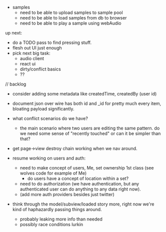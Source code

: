 - samples
  - need to be able to upload samples to sample pool
  - need to be able to load samples from db to browser
  - need to be able to play a sample using webAudio

up next:
- do a TODO pass to find pressing stuff.
- flesh out UI just enough
- pick next big task:
  - audio client
  - react ui
  - dirty/conflict basics
  - ??

// backlog

- consider adding some metadata like createdTime, createdBy (user id)

- document json over wire has both id and _id for pretty much every item, bloating payload significantly.

- what conflict scenarios do we have?
  - the main scenario where two users are editing the same pattern. do we need some sense of "recently touched" or can it be simpler than that?

- get page->view destroy chain working when we nav around.

- resume working on users and auth:
  - need to make concept of users, Me, set ownership 1st class (see wolves code for example of Me)
    - do users have a concept of location within a set?
  - need to do authorization (we have authentication, but any authenticated user can do anything to any data right now).
  - (add more auth providers besides just twitter)

- think through the model/subview/loaded story more, right now we're kind of haphazardly passing things around.
  - probably leaking more info than needed
  - possibly race conditions lurkin
  